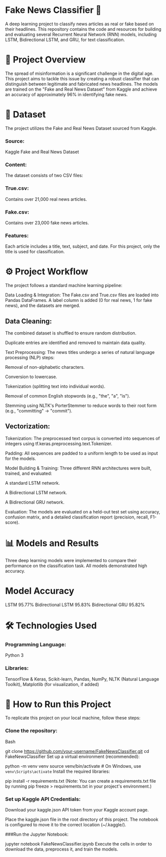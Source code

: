 # Fake News Classifier 📰

A deep learning project to classify news articles as real or fake based on their headlines. This repository contains the code and resources for building and evaluating several Recurrent Neural Network (RNN) models, including LSTM, Bidirectional LSTM, and GRU, for text classification.

# 🎯 Project Overview

The spread of misinformation is a significant challenge in the digital age. This project aims to tackle this issue by creating a robust classifier that can distinguish between legitimate and fabricated news headlines. The models are trained on the "Fake and Real News Dataset" from Kaggle and achieve an accuracy of approximately 96% in identifying fake news.

# 💾 Dataset

The project utilizes the Fake and Real News Dataset sourced from Kaggle.

### Source:
Kaggle Fake and Real News Dataset

### Content:
The dataset consists of two CSV files:

### True.csv:
Contains over 21,000 real news articles.

### Fake.csv:
Contains over 23,000 fake news articles.

### Features:
Each article includes a title, text, subject, and date. For this project, only the title is used for classification.

# ⚙️ Project Workflow

The project follows a standard machine learning pipeline:

Data Loading & Integration: The Fake.csv and True.csv files are loaded into Pandas DataFrames. A label column is added (0 for real news, 1 for fake news), and the datasets are merged.

## Data Cleaning:

The combined dataset is shuffled to ensure random distribution.

Duplicate entries are identified and removed to maintain data quality.

Text Preprocessing: The news titles undergo a series of natural language processing (NLP) steps:

Removal of non-alphabetic characters.

Conversion to lowercase.

Tokenization (splitting text into individual words).

Removal of common English stopwords (e.g., "the", "a", "is").

Stemming using NLTK's PorterStemmer to reduce words to their root form (e.g., "committing" -> "commit").

## Vectorization:

Tokenization: The preprocessed text corpus is converted into sequences of integers using tf.keras.preprocessing.text.Tokenizer.

Padding: All sequences are padded to a uniform length to be used as input for the models.

Model Building & Training: Three different RNN architectures were built, trained, and evaluated:

A standard LSTM network.

A Bidirectional LSTM network.

A Bidirectional GRU network.

Evaluation: The models are evaluated on a held-out test set using accuracy, confusion matrix, and a detailed classification report (precision, recall, F1-score).

# 📊 Models and Results

Three deep learning models were implemented to compare their performance on the classification task. All models demonstrated high accuracy.

# Model	Accuracy

LSTM	95.77%
Bidirectional LSTM	95.83%
Bidirectional GRU	95.82%


# 🛠️ Technologies Used

### Programming Language:
Python 3

### Libraries:
TensorFlow & Keras, Scikit-learn, Pandas, NumPy, NLTK (Natural Language Toolkit), Matplotlib (for visualization, if added)

# 🚀 How to Run this Project

To replicate this project on your local machine, follow these steps:

### Clone the repository:

Bash

git clone https://github.com/your-username/FakeNewsClassifier.git
cd FakeNewsClassifier
Set up a virtual environment (recommended):

python -m venv venv
source venv/bin/activate  # On Windows, use `venv\Scripts\activate`
Install the required libraries:


pip install -r requirements.txt
(Note: You can create a requirements.txt file by running pip freeze > requirements.txt in your project's environment.)

### Set up Kaggle API Credentials:

Download your kaggle.json API token from your Kaggle account page.

Place the kaggle.json file in the root directory of this project. The notebook is configured to move it to the correct location (~/.kaggle/).

###Run the Jupyter Notebook:

jupyter notebook FakeNewsClassifier.ipynb
Execute the cells in order to download the data, preprocess it, and train the models.
